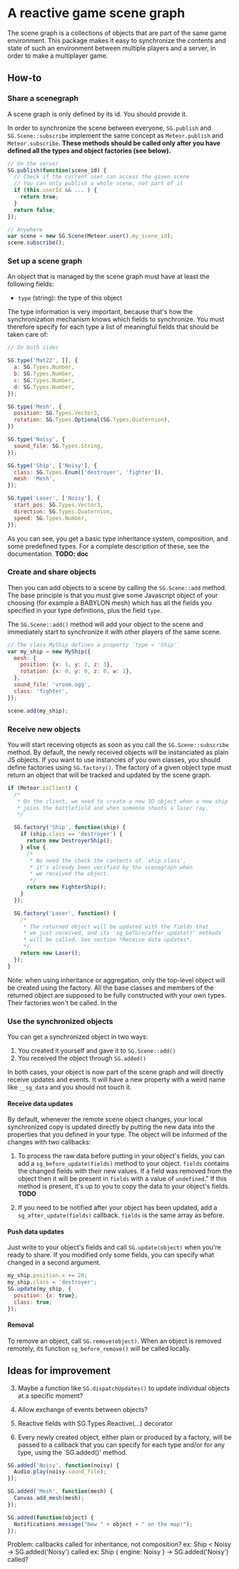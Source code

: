 A reactive game scene graph
===========================

The scene graph is a collections of objects that are part of the same game
environment. This package makes it easy to synchronize the contents and state
of such an environment between multiple players and a server, in order to make
a multiplayer game.

How-to
------

### Share a scenegraph

A scene graph is only defined by its id. You should provide it.

In order to synchronize the scene between everyone, `SG.publish` and
`SG.Scene::subscribe` implement the same concept as `Meteor.publish` and
`Meteor.subscribe`. **These methods should be called only after you have
defined all the types and object factories (see below).**

```javascript
// On the server
SG.publish(function(scene_id) {
  // Check if the current user can access the given scene
  // You can only publish a whole scene, not part of it
  if (this.userId && ... ) {
    return true;
  }
  return false;
});

// Anywhere
var scene = new SG.Scene(Meteor.user().my_scene_id);
scene.subscribe();
```

### Set up a scene graph

An object that is managed by the scene graph must have at least the following
fields:
* `type` (string): the type of this object

The type information is very important, because that's how the synchronization
mechanism knows which fields to synchronize. You must therefore specify for
each type a list of meaningful fields that should be taken care of:

```javascript
// On both sides

SG.type('Mat22', [], {
  a: SG.Types.Number,
  b: SG.Types.Number,
  c: SG.Types.Number,
  d: SG.Types.Number,
});

SG.type('Mesh', {
  position: SG.Types.Vector3,
  rotation: SG.Types.Optional(SG.Types.Quaternion),
})

SG.type('Noisy', {
  sound_file: SG.Types.String,
});

SG.type('Ship', ['Noisy'], {
  class: SG.Types.Enum(['destroyer', 'fighter']),
  mesh: 'Mesh',
});

SG.type('Laser', ['Noisy'], {
  start_pos: SG.Types.Vector3,
  direction: SG.Types.Quaternion,
  speed: SG.Types.Number,
});
```

As you can see, you get a basic type inheritance system, composition, and some
predefined types. For a complete description of these, see the documentation.
**TODO: doc**

### Create and share objects

Then you can add objects to a scene by calling the `SG.Scene::add` method. The
base principle is that you must give some Javascript object of your choosing
(for example a BABYLON mesh) which has all the fields you specified in your
type definitions, plus the field `type`.

The `SG.Scene::add()` method will add your object to the scene and immediately
start to synchronize it with other players of the same scene.

```javascript
// The class MyShip defines a property `type = 'Ship'`
var my_ship = new MyShip({
  mesh: {
    position: {x: 1, y: 2, z: 3},
    rotation: {x: 0, y: 0, z: 0, w: 1},
  },
  sound_file: 'vroom.ogg',
  class: 'fighter',
});

scene.add(my_ship);
```

### Receive new objects

You will start receiving objects as soon as you call the `SG.Scene::subscribe`
method. By default, the newly received objects will be instanciated as plain JS
objects. If you want to use instancies of you own classes, you should define
factories using `SG.factory()`. The factory of a given object type must return
an object that will be tracked and updated by the scene graph.

```javascript
if (Meteor.isClient) {
  /*
   * On the client, we need to create a new 3D object when a new ship
   * joins the battlefield and when someone shoots a laser ray.
   */

  SG.factory('Ship', function(ship) {
    if (ship.class == 'destroyer') {
      return new DestroyerShip();
    } else {
      /*
       * No need the check the contents of `ship.class',
       * it's already been verified by the scenegraph when
       * we received the object.
       */
      return new FighterShip();
    }
  });

  SG.factory('Laser', function() {
    /*
     * The returned object will be updated with the fields that
     * we just received, and its 'sg_before/after_update()' methods
     * will be called. See section *Receive data updates*.
     */
    return new Laser();
  });
}
```

Note: when using inheritance or aggregation, only the top-level object will be created using the factory. All the base classes and members of the returned object are supposed to be fully constructed with your own types. Their factories won't be called. In the 

### Use the synchronized objects

You can get a synchronized object in two ways:
1. You created it yourself and gave it to `SG.Scene::add()`
2. You received the object through `SG.added()`

In both cases, your object is now part of the scene graph and will directly
receive updates and events. It will have a new property with a weird name like
`__sg_data` and you should not touch it.

#### Receive data updates

By default, whenever the remote scene object changes, your local synchronized
copy is updated directly by putting the new data into the properties that you
defined in your type. The object will be informed of the changes with two
callbacks:

1. To process the raw data before putting in your object's fields, you can add
   a `sg_before_update(fields)` method to your object. `fields` contains the
   changed fields with their new values. If a field was removed from the object
   then it will be present in `fields` with a value of `undefined`." If this
   method is present, it's up to you to copy the data to your object's fields.
   **TODO**

2. If you need to be notified after your object has been updated, add a
   `sg_after_update(fields)` callback. `fields` is the same array as before.

#### Push data updates

Just write to your object's fields and call `SG.update(object)` when you're ready
to share. If you modified only some fields, you can specify what changed in a
second argument.

```javascript
my_ship.position.x += 20;
my_ship.class = 'destroyer';
SG.update(my_ship, {
  position: {x: true},
  class: true;
});
```

#### Removal

To remove an object, call `SG.remove(object)`. When an object is removed
remotely, its function `sg_before_remove()` will be called locally.

Ideas for improvement
---------------------

3. Maybe a function like `SG.dispatchUpdates()` to update individual objects at
   a specific moment?

4. Allow exchange of events between objects?

5. Reactive fields with SG.Types.Reactive(...) decorator

6. Every newly created object, either plain or produced by a factory, will be
passed to a callback that you can specify for each type and/or for any type,
using the `SG.added()' method.

```javascript
SG.added('Noisy', function(noisy) {
  Audio.play(noisy.sound_file);
});

SG.added('Mesh', function(mesh) {
  Canvas.add_mesh(mesh);
});

SG.added(function(object) {
  Notifications.message("New " + object + " on the map!");
});
```

Problem: callbacks called for inheritance, not composition?
ex: Ship < Noisy → SG.added('Noisy') called
ex: Ship { engine: Noisy } → SG.added('Noisy') called?
